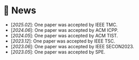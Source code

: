 # 📢 News
- \[*2025.02*\]: One paper was accepted by IEEE TMC.
- \[*2024.06*\]: One paper was accepted by ACM ICPP.
- \[*2024.05*\]: One paper was accepted by ACM TIST.
- \[*2023.12*\]: One paper was accepted by IEEE TSC.
- \[*2023.06*\]: One paper was accepted by IEEE SECON2023.
- \[*2023.05*\]: One paper was accepted by SPE.
